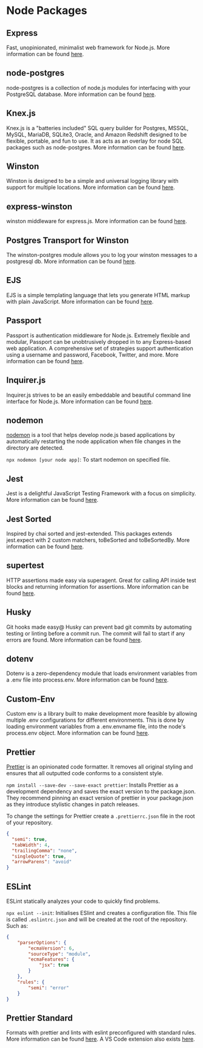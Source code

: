 # Node Packages 

## Express 

Fast, unopinionated, minimalist web framework for Node.js. More information can be found [here](http://expressjs.com).

## node-postgres

node-postgres is a collection of node.js modules for interfacing with your PostgreSQL database. More information can be found [here](https://node-postgres.com).

## Knex.js

Knex.js is a "batteries included" SQL query builder for Postgres, MSSQL, MySQL, MariaDB, SQLite3, Oracle, and Amazon Redshift designed to be flexible, portable, and fun to use. It as acts as an overlay for node SQL packages such as node-postgres. More information can be found [here](http://knexjs.org).

## Winston 

Winston is designed to be a simple and universal logging library with support for multiple locations. More information can be found [here](https://github.com/winstonjs/winston).

## express-winston

winston middleware for express.js. More information can be found [here](https://www.npmjs.com/package/express-winston).

## Postgres Transport for Winston

The winston-postgres module allows you to log your winston messages to a postgresql db. More information can be found [here](https://www.npmjs.com/package/winston-postgres).

## EJS 

EJS is a simple templating language that lets you generate HTML markup with plain JavaScript. More information can be found [here](https://ejs.co).

## Passport

Passport is authentication middleware for Node.js. Extremely flexible and modular, Passport can be unobtrusively dropped in to any Express-based web application. A comprehensive set of strategies support authentication using a username and password, Facebook, Twitter, and more. More information can be found [here](http://www.passportjs.org).

## Inquirer.js

Inquirer.js strives to be an easily embeddable and beautiful command line interface for Node.js. More information can be found [here](https://www.npmjs.com/package/inquirer).

## nodemon

[nodemon](https://www.npmjs.com/package/nodemon) is a tool that helps develop node.js based applications by automatically restarting the node application when file changes in the directory are detected. 

`npx nodemon [your node app]`: To start nodemon on specified file.

## Jest 

Jest is a delightful JavaScript Testing Framework with a focus on simplicity. More information can be found [here](https://jestjs.io).

## Jest Sorted

Inspired by chai sorted and jest-extended. This packages extends jest.expect with 2 custom matchers, toBeSorted and toBeSortedBy. More information can be found [here](https://www.npmjs.com/package/jest-sorted).

## supertest

HTTP assertions made easy via superagent. Great for calling API inside test blocks and returning information for assertions. More information can be found [here](https://www.npmjs.com/package/supertest).

## Husky 

Git hooks made easy@ Husky can prevent bad git commits by automating testing or linting before a commit run. The commit will fail to start if any errors are found. More information can be found [here](https://github.com/typicode/husky).

## dotenv

Dotenv is a zero-dependency module that loads environment variables from a .env file into process.env. More information can be found [here](https://www.npmjs.com/package/dotenv).

## Custom-Env

Custom env is a library built to make development more feasible by allowing multiple .env configurations for different environments. This is done by loading environment variables from a .env.envname file, into the node's process.env object. More information can be found [here](https://www.npmjs.com/package/custom-env).


## Prettier

[Prettier](https://prettier.io) is an opinionated code formatter. It removes all original styling and ensures that all outputted code conforms to a consistent style. 

`npm install --save-dev --save-exact prettier`: Installs Prettier as a development dependency and saves the exact version to the package.json. They recommend pinning an exact version of prettier in your package.json as they introduce stylistic changes in patch releases.

To change the settings for Prettier create a `.prettierrc.json` file in the root of your repository.

```json
{
  "semi": true,
  "tabWidth": 4,
  "trailingComma": "none",
  "singleQuote": true,
  "arrowParens": "avoid"
}
```

## ESLint 

ESLint statically analyzes your code to quickly find problems.

`npx eslint --init`: Initialises ESlint and creates a configuration file. This file is called `.eslintrc.json` and will be created at the root of the repository. Such as:

```json
{
    "parserOptions": {
        "ecmaVersion": 6,
        "sourceType": "module",
        "ecmaFeatures": {
            "jsx": true
        }
    },
    "rules": {
        "semi": "error"
    }
}
```

## Prettier Standard

Formats with prettier and lints with eslint preconfigured with standard rules. More information can be found [here](https://github.com/sheerun/prettier-standard). A VS Code extension also exists [here](https://marketplace.visualstudio.com/items?itemName=numso.prettier-standard-vscode).